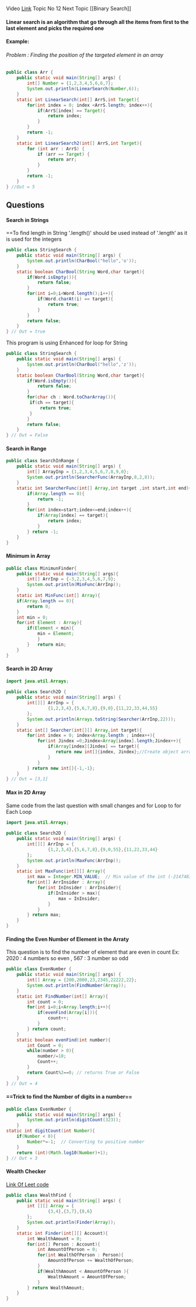 Video [Link](https://youtu.be/_HRA37X8N_Q?si=AQPhBYGY5ZS9C6yT)
Topic No 12
Next Topic [[Binary Search]]

#### Linear search is an algorithm that go through all the items from first to the last element and picks the required one

#### Example:

###### Problem : Finding the position of the targeted element in an array

```Java
public class Arr {  
    public static void main(String[] args) {  
        int[] Number = {1,2,3,4,5,6,6,7};  
        System.out.println(LinearSearch(Number,6));  
    }  
    static int LinearSearch(int[] ArrS,int Target){  
        for(int index = 0; index <ArrS.length; index++){  
            if(ArrS[index] == Target){  
                return index;  
            }  
        }  
        return -1;  
    }  
    static int LinearSearch2(int[] ArrS,int Target){  
        for (int arr : ArrS) {  
            if (arr == Target) {  
                return arr;  
            }  
        }  
        return -1;  
    }  
} //Out = 5
```

## Questions

#### Search in Strings

==To find length in String '.length()' should be used instead of '.length' as it is used for the integers 

```Java
public class StringSearch {  
    public static void main(String[] args) {  
        System.out.println(CharBool("hello",'o'));  
    }  
    static boolean CharBool(String Word,char target){  
        if(Word.isEmpty()){
            return false;
        }
        for(int i=0;i<Word.length();i++){
            if(Word.charAt(i) == target){  
                return true;  
            }
        }
        return false;
    }  
} // Out = true
```

This program is using Enhanced for loop for String
```Java
public class StringSearch {  
    public static void main(String[] args) {  
        System.out.println(CharBool("hello",'z'));  
    }  
    static boolean CharBool(String Word,char target){  
        if(Word.isEmpty()){  
            return false;  
        }  
        for(char ch : Word.toCharArray()){  
         if(ch == target){  
             return true;  
         }  
        }  
        return false;  
    }  
} // Out = False
```


#### Search in Range

```Java
public class SearchInRange {  
    public static void main(String[] args) {  
        int[] ArrayInp = {1,2,3,4,5,6,7,8,9,0};  
        System.out.println(SearcherFunc(ArrayInp,8,2,8));  
    }  
    static int SearcherFunc(int[] Array,int target ,int start,int end){  
        if(Array.length == 0){  
            return -1;  
        }  
        for(int index=start;index<=end;index++){  
            if(Array[index] == target){  
                return index;  
            }  
        } return -1;  
    }  
}
```


#### Minimum in Array
```Java
public class MinimunFinder{
	public static void main(String[] args){
		int[] ArrInp = {-3,2,3,4,5,6,7,9};
		System.out.println(MinFunc(ArrInp));
	}
	static int MinFunc(int[] Array){
	if(Array.length == 0){
		return 0;
	}
	int min = 0;
	for(int Element : Array){
		if(Element < min){
			min = Element;
			}
		} 	return min;
	}
}
```

####  Search in 2D Array 
```Java
import java.util.Arrays;  
  
public class Search2D {  
    public static void main(String[] args) {  
        int[][] ArrInp = {  
                {1,2,3,4},{5,6,7,8},{9,0},{11,22,33,44,55}  
        };  
        System.out.println(Arrays.toString(Searcher(ArrInp,22)));  
    }  
    static int[] Searcher(int[][] Array,int target){  
        for(int index = 0; index<Array.length ; index++){  
            for(int Jindex =0;Jindex<Array[index].length;Jindex++){  
                if(Array[index][Jindex] == target){  
                   return new int[]{index, Jindex};//Create object array then return it 
                }  
            }  
        } return new int[]{-1,-1};  
    }  
} // Out = [3,1]
```

#### Max in 2D Array

Same code from the last question with small changes and for Loop to for Each Loop
```Java
import java.util.Arrays;  
  
public class Search2D {  
    public static void main(String[] args) {  
        int[][] ArrInp = {  
                {1,2,3,4},{5,6,7,8},{9,0,55},{11,22,33,44}  
        };  
        System.out.println(MaxFunc(ArrInp));  
    }  
    static int MaxFunc(int[][] Array){  
        int max = Integer.MIN_VALUE;  // Min value of the int (-2147483647) 
        for(int[] ArrInsider : Array){  
            for(int InInsider : ArrInsider){  
                if(InInsider > max){  
                    max = InInsider;  
                }  
            }  
        } return max;  
    }  
}
```

#### Finding the Even Number of Element in the Arraty

This question is to find the number of element that are even in count 
Ex: 2020 : 4 numbers so even , 567 : 3 number so odd

```Java
public class EvenNumber {  
    public static void main(String[] args) {  
        int[] Array = {200,2000,23,2345,22222,22};  
        System.out.println(FindNumber(Array));  
    }  
    static int FindNumber(int[] Array){  
        int count = 0;  
        for(int i=0;i<Array.length;i++){  
            if(evenFind(Array[i])){  
                count++;  
            }  
        } return count;  
    }  
    static boolean evenFind(int number){  
        int Count = 0;  
        while(number > 0){  
            number/=10;  
            Count++;  
        }  
        return Count%2==0; // returns True or False
    }  
} // Out = 4 
```

#### ==Trick to find the Number of digits in a number==

```Java
public class EvenNumber {  
    public static void main(String[] args) {   
        System.out.println(digitCount(323));  
    }
static int digitCount(int Number){  
    if(Number < 0){  
        Number*=-1;  // Converting to positive number
    }  
    return (int)(Math.log10(Number)+1);  
} // Out = 3
```

#### Wealth Checker

[Link Of Leet code](https://leetcode.com/problems/richest-customer-wealth)

```Java
public class WealthFind {  
    public static void main(String[] args) {  
        int [][] Array = {  
                {3,4},{3,7},{8,6}  
        };  
        System.out.println(Finder(Array));  
    }  
    static int Finder(int[][] Account){  
        int WealthAmount = 0;  
        for(int[] Person : Account){  
            int AmountOfPerson = 0;  
            for(int WealthOfPerson : Person){  
                AmountOfPerson += WealthOfPerson;  
            }  
            if(WealthAmount < AmountOfPerson ){  
                WealthAmount = AmountOfPerson;  
            }  
        } return WealthAmount;  
    }  
}
```


